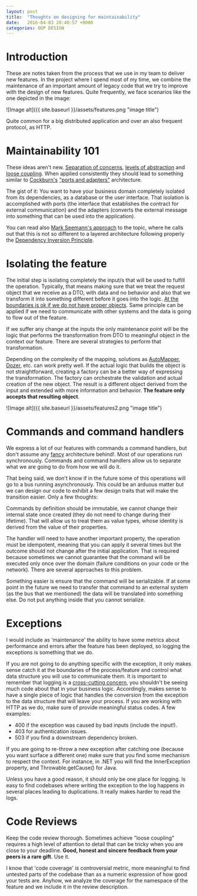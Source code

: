 ```yaml
---
layout: post
title:  "Thoughts on designing for maintainability"
date:   2016-04-03 20:40:57 +0000
categories: OOP DESIGN
---
```


# Introduction

These are notes taken from the process that we use in my team to deliver new features.
In the project where I spend most of my time, we combine the maintenance of an important amount of legacy code that we try
to improve with the design of new features. Quite frequently, we face scenarios like the one depicted
in the image:

![Image alt]({{ site.baseurl }}/assets/features.png "image title")

Quite common for a big distributed application and over an also frequent protocol, as HTTP.

# Maintainability 101

These ideas aren't new. <a href="https://en.wikipedia.org/wiki/Separation_of_concerns" target='blank'>Separation of concerns</a>,
<a href="https://en.wikipedia.org/wiki/Principle_of_abstraction" target='blank'>levels of abstraction</a> and
<a href="https://en.wikipedia.org/wiki/Loose_coupling" target='blank'>loose coupling</a>. When applied consistently they should lead to something similar to <a href="https://en.wikipedia.org/wiki/Alistair_Cockburn" target='blank'>Cockburn's</a> <a href="http://alistair.cockburn.us/Hexagonal+architecture" target='blank'>"ports and adapters"</a> architecture.

The gist of it: You want to have your business domain completely isolated from its dependencies, as a database or the
user interface. That isolation is accomplished with ports (the interface that establishes the contract for external communication)
and the adapters (converts the external message into something that can be used into the application).

You can read also <a href="http://blog.ploeh.dk/2013/12/03/layers-onions-ports-adapters-its-all-the-same/" target='blank'>Mark Seemann's approach</a> to the topic, where he calls out that this is not so different to a layered architecture following properly
the <a href="https://en.wikipedia.org/wiki/Dependency_inversion_principle" target='blank'>Dependency Inversion Principle</a>.

# Isolating the feature

The initial step is isolating completely the input/s that will be used to fulfill the operation.
Typically, that means making sure that we treat the request object that we receive as a DTO,
with data and no behavior and also that we transform it into something different before it goes into
the logic. <a href="http://blog.ploeh.dk/2011/05/31/AttheBoundaries,ApplicationsareNotObject-Oriented/" target='blank'>At the boundaries is ok if we do not have proper objects</a>. Same principle can be applied if we need to communicate
with other systems and the data is going to flow out of the feature.

If we suffer any change at the inputs the only maintenance point will be the
logic that performs the transformation from DTO to meaningful object in the context our feature. There are
several strategies to perform that transformation.

Depending on the complexity of the mapping, solutions as <a href="http://automapper.org/" target='blank'>AutoMapper</a>,
<a href="http://dozer.sourceforge.net/" target='blank'>Dozer</a>, etc. can work pretty well.
If the actual logic that builds the object is not straightforward, creating a factory can be a better way of expressing the
transformation. The factory can orchestrate the validation and actual creation of the new object. The result
is a different object derived from the input and extended with more information and behavior. **The feature only
accepts that resulting object**.

![Image alt]({{ site.baseurl }}/assets/features2.png "image title")

# Commands and command handlers

We express a lot of our features with commands a command handlers, but don't assume any <a href="http://martinfowler.com/bliki/CQRS.html" target='blank'>fancy</a> architecture
behind!. Most of our operations run synchronously. Commands and command handlers allow us to separate what we
are going to do from how we will do it.

That being said, we don't know if in the future some of this operations will go to a bus running asynchronously.
This could be an arduous matter but we can design our code to exhibit a few design traits that will make the
transition easier. Only a few thoughts:

Commands by definition should be immutable, we cannot change their internal state once created
(they do not need to change during their lifetime). That will allow us to treat them as value types, whose
identity is derived from the value of their properties.

The handler
will need to have another important property, the operation must be idempotent, meaning that you can apply it
several times but the outcome should not change after the initial application. That is required because sometimes
we cannot guarantee that the command will be executed only once over the domain (failure conditions on your code or the network).
There are several approaches to this problem.

Something easier is ensure that the command will be serializable. If at some point in the future we need to transfer
that command to an external system (as the bus that we mentioned) the data will be translated into something else.
Do not put anything inside that you cannot serialize.

# Exceptions

I would include as 'maintenance' the ability to have some metrics about performance
and errors after the feature has been deployed, so logging the exceptions is something
that we do.

If you are not going to do anything specific with the exception, it only makes sense catch it at the boundaries of the
process/feature and control what data structure you will use to communicate them. It is important to remember that logging is a <a href="https://en.wikipedia.org/wiki/Cross-cutting_concern" target='blank'>cross-cutting concern</a>, you shouldn't be seeing
much code about that in your business logic.
Accordingly, makes sense to have a single piece of logic that handles the conversion from the exception to the data
structure that will leave your process. If you are working with HTTP as we do, make sure of provide meaningful status codes.
A few examples:

- 400 if the exception was caused by bad inputs (include the input!).
- 403 for authentication issues.
- 503 if you find a downstream dependency broken.

If you are going to re-throw a new exception after catching one (because you want surface a different one)
make sure that you find some mechanism to respect the context. For instance, in .NET you will find the InnerException
property, and Throwable.getCause() for Java.

Unless you have a good reason, it should only be one place for logging. Is easy to find codebases where writing the exception
to the log happens in several places leading to duplications. It really makes harder to read the logs.

# Code Reviews

Keep the code review thorough. Sometimes achieve "loose coupling" requires a high level of attention to detail that can be
tricky when you are close to your deadline. **Good, honest and sincere feedback from your peers is a rare gift**. Use it.

I know that 'code coverage' is controversial metric, more meaningful to find untested parts of the codebase than as a numeric
expression of how good your tests are. Anyhow, we analyze the coverage for the namespace of the feature
and we include it in the review description.
